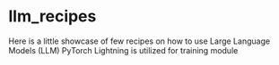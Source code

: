 # llm_recipes
Here is a little showcase of few recipes on how to use Large Language Models (LLM)
PyTorch Lightning is utilized for training module

